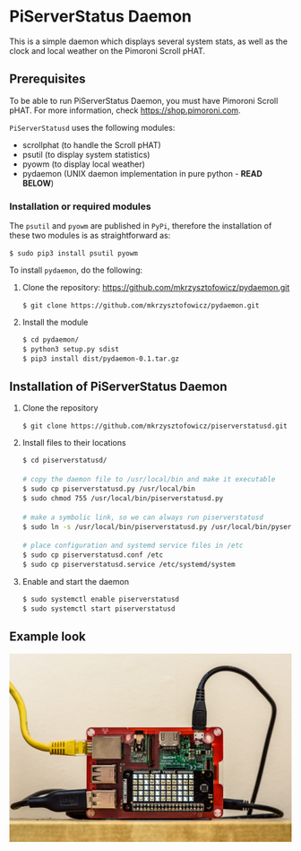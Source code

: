 # PiServerStatus Daemon

This is a simple daemon which displays several system stats, 
as well as the clock and local weather on the Pimoroni Scroll pHAT. 

## Prerequisites

To be able to run PiServerStatus Daemon, you must have Pimoroni Scroll pHAT.
For more information, check https://shop.pimoroni.com. 

`PiServerStatusd` uses the following modules:
* scrollphat (to handle the Scroll pHAT)
* psutil (to display system statistics)
* pyowm (to display local weather)
* pydaemon (UNIX daemon implementation in pure python - **READ BELOW**) 

### Installation or required modules

The `psutil` and `pyowm` are published in `PyPi`, therefore the installation
of these two modules is as straightforward as:

`$ sudo pip3 install psutil pyowm`

To install `pydaemon`, do the following:

1. Clone the repository: https://github.com/mkrzysztofowicz/pydaemon.git

    `$ git clone https://github.com/mkrzysztofowicz/pydaemon.git`

2. Install the module

    ```bash
    $ cd pydaemon/
    $ python3 setup.py sdist
    $ pip3 install dist/pydaemon-0.1.tar.gz
    ```

## Installation of PiServerStatus Daemon

1. Clone the repository

    `$ git clone https://github.com/mkrzysztofowicz/piserverstatusd.git`
    
2. Install files to their locations

    ```bash
    $ cd piserverstatusd/
    
    # copy the daemon file to /usr/local/bin and make it executable
    $ sudo cp piserverstatusd.py /usr/local/bin
    $ sudo chmod 755 /usr/local/bin/piserverstatusd.py
    
    # make a symbolic link, so we can always run piserverstatusd
    $ sudo ln -s /usr/local/bin/piserverstatusd.py /usr/local/bin/pyserverstatusd
    
    # place configuration and systemd service files in /etc
    $ sudo cp piserverstatusd.conf /etc
    $ sudo cp piserverstatusd.service /etc/systemd/system
    ```

3. Enable and start the daemon

    ```bash
    $ sudo systemctl enable piserverstatusd
    $ sudo systemctl start piserverstatusd
    ``` 

## Example look

![PiServerStatusd](images/piserverstatusd.jpg)

